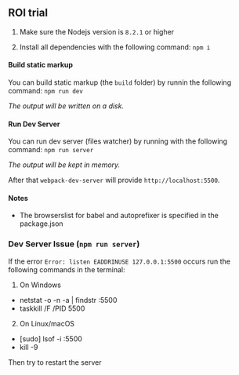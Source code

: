 ROI trial
--------------------

1. Make sure the Nodejs version is `8.2.1` or higher

2. Install all dependencies with the following command:
`npm i`

#### Build static markup

You can build static markup (the `build` folder) by runnin the following command:
`npm run dev`

_The output will be written on a disk._

#### Run Dev Server
You can run dev server (files watcher) by running with the following command:
`npm run server`

_The output will be kept in memory._

After that `webpack-dev-server` will provide `http://localhost:5500`.


#### Notes

- The browserslist for babel and autoprefixer is specified in the package.json

### Dev Server Issue (`npm run server`)
If the error `Error: listen EADDRINUSE 127.0.0.1:5500` occurs run the following commands in the terminal:
1) On Windows
- netstat -o -n -a | findstr :5500
- taskkill /F /PID 5500

2) On Linux/macOS
- [sudo] lsof -i :5500
- kill -9 <PID>

Then try to restart the server

